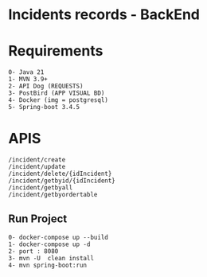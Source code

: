 
# Incidents records - BackEnd

# Requirements
    0- Java 21
    1- MVN 3.9+
    2- API Dog (REQUESTS)
    3- PostBird (APP VISUAL BD)
    4- Docker (img = postgresql)
    5- Spring-boot 3.4.5

# APIS
    /incident/create
    /incident/update
    /incident/delete/{idIncident}
    /incident/getbyid/{idIncident}
    /incident/getbyall
    /incident/getbyordertable

## Run Project
    0- docker-compose up --build
    1- docker-compose up -d
    2- port : 8080
    3- mvn -U  clean install
    4- mvn spring-boot:run

